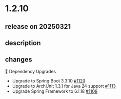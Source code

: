 # 1.2.10

## release on 20250321

## description

## changes

🔨 Dependency Upgrades

* Upgrade to Spring Boot 3.3.10 <a href="https://github.com/spring-projects/spring-modulith/issues/1120" data-hovercard-type="issue" data-hovercard-url="/spring-projects/spring-modulith/issues/1120/hovercard">#1120</a>
* Upgrade to ArchUnit 1.3.1 for Java 24 support <a href="https://github.com/spring-projects/spring-modulith/issues/1113" data-hovercard-type="issue" data-hovercard-url="/spring-projects/spring-modulith/issues/1113/hovercard">#1113</a>
* Upgrade Spring Framework to 6.1.18 <a href="https://github.com/spring-projects/spring-modulith/issues/1109" data-hovercard-type="issue" data-hovercard-url="/spring-projects/spring-modulith/issues/1109/hovercard">#1109</a>

